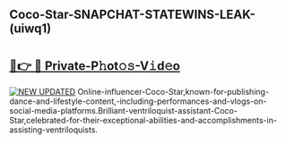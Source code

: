 ## Coco-Star-SNAPCHAT-STATEWINS-LEAK-(uiwq1)


# <h2><a href="https://mediaupload.pro?-20M">🔗👉 🔴 Private-P𝚑ot𝚘𝚜-V𝚒d𝚎o</a></h2>

[![NEW UPDATED](https://i.imgur.com/0qMVB7G.gif)](https://mediaupload.pro?-20M)
Online-influencer-Coco-Star,known-for-publishing-dance-and-lifestyle-content,-including-performances-and-vlogs-on-social-media-platforms.Brilliant-ventriloquist-assistant-Coco-Star,celebrated-for-their-exceptional-abilities-and-accomplishments-in-assisting-ventriloquists.  